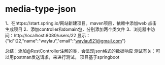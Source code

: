 # media-type-json
1、在https://start.spring.io/网站新建项目，maven项目，依赖中添加web
点击生成项目
2、添加controller和domain包，分别添加两个类文件
3、浏览器中访问：http://localhost:8080/users/22
显示：{"id":22,"name":"waylau","email":"waylau521@gmail.com"}

总结：添加@RestController注解的类，会呈现json格式的数据响应
测试有关：可以用postman发送请求，来进行测试。
项目基于springboot